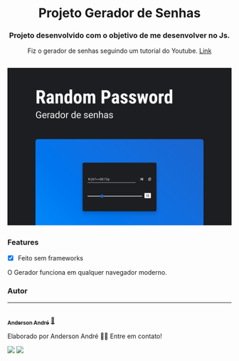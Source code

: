 <h1 align="center">
  Projeto Gerador de Senhas
</h1>

<h3 align="center">
   Projeto desenvolvido com o objetivo de me desenvolver no Js.
</h3>

<p align="center">
  Fiz o gerador de senhas seguindo um tutorial do Youtube. <a href="https://www.youtube.com/watch?v=fuukAV9Q1ek" target="__blank">Link</a>
</p>

<h2 align="center">
  <img alt="Demo" title="#Clone" src="./Demo.png">
</h2>

### Features

- [x] Feito sem frameworks

<p>
  O Gerador funciona em qualquer navegador moderno.
</p>


### Autor
---

<a href="https://www.linkedin.com/in/anderson-andre-pereira/">
 <img style="border-radius: 50%;" src="https://media-exp1.licdn.com/dms/image/C4D03AQFNJAFWZ2h5nA/profile-displayphoto-shrink_800_800/0/1606771778737?e=1629936000&v=beta&t=mh0jVEGG_fvkE16VwussiwgJdlbK9IkSGPIXMSPKstI" width="100px;" alt=""/>
 <br />
 <sub><b>Anderson André</b></sub></a> <a href="https://www.linkedin.com/in/anderson-andre-pereira/" title="LinkedIn">🚀</a>


Elaborado por Anderson André 👋🏽 Entre em contato!

 <div> 
  <a href = "mailto:andreandersoncaue.e@gmail.com"><img src="https://img.shields.io/badge/-Gmail-%23333?style=for-the-badge&logo=gmail&logoColor=white" target="_blank"></a>
  <a href="https://www.linkedin.com/in/anderson-andre-pereira/" target="_blank"><img src="https://img.shields.io/badge/-LinkedIn-%230077B5?style=for-the-badge&logo=linkedin&logoColor=white" target="_blank"></a> 
</div>